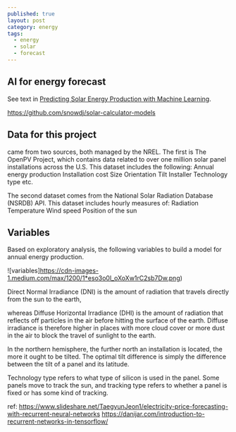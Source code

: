 ```yaml
---
published: true
layout: post
category: energy
tags:
  - energy
  - solar
  - forecast
---
```

## AI for energy forecast

See text in [Predicting Solar Energy Production with Machine Learning](https://medium.com/@evanbaker/predicting-solar-energy-production-with-machine-learning-19fcab295e58). 

https://github.com/snowdj/solar-calculator-models




## Data for this project 

came from two sources, both managed by the NREL. The first is The OpenPV Project, which contains data related to over one million solar panel installations across the U.S. This dataset includes the following:
Annual energy production
Installation cost
Size
Orientation
Tilt
Installer
Technology type
etc.


The second dataset comes from the National Solar Radiation Database (NSRDB) API. This dataset includes hourly measures of:
Radiation
Temperature
Wind speed
Position of the sun

## Variables
Based on exploratory analysis, the following variables to build a model for annual energy production.



![variables]https://cdn-images-1.medium.com/max/1200/1*eso3o0l_oXoXw1rC2sb7Dw.png)

Direct Normal Irradiance (DNI) is the amount of radiation that travels directly from the sun to the earth, 

whereas Diffuse Horizontal Irradiance (DHI) is the amount of radiation that reflects off particles in the air before hitting the surface of the earth. Diffuse irradiance is therefore higher in places with more cloud cover or more dust in the air to block the travel of sunlight to the earth.


In the northern hemisphere, the further north an installation is located, the more it ought to be tilted. The optimal tilt difference is simply the difference between the tilt of a panel and its latitude. 

Technology type refers to what type of silicon is used in the panel. Some panels move to track the sun, and tracking type refers to whether a panel is fixed or has some kind of tracking.


ref:
https://www.slideshare.net/TaegyunJeon1/electricity-price-forecasting-with-recurrent-neural-networks
https://danijar.com/introduction-to-recurrent-networks-in-tensorflow/
